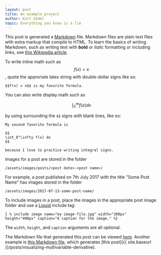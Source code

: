 ```yaml
---
layout: post
title: An example project
author: Kurt Gödel
topic: Everything you know is a lie
---
```


This post is generated a [Markdown]() file. Markdown files are plain text files with extra markup that compile to HTML. To learn the basics of writing Markdown, such as writing text with **bold** or _italic_ formatting or including links, see [this Wikipedia article]().

To write inline math such as $$f(x) = x$$, quote the approriate latex string with double-dollar signs like so:

```
$$f(x) = x$$ is my favorite formula.
```

You can also write display math such as

$$
\int_0^\infty f(x) dx
$$

by using surrounding the `$$` signs with blank lines, like so:

```
My second favorite formula is 

$$
\int_0^\infty f(x) dx
$$

because I love to practice writing integral signs.
```

Images for a post are stored in the folder

```
/assets/images/posts/<post date>-<post name>/
```

For example, a post published on 7th July 2017 with the title "Some Post Name" has images stored in the folder

```
/assets/images/2017-07-13-some-post-name/
```

To include images in a post, place the images in the appropriate post image folder and use a [Liquid]() include tag:

```
{ % include image name="my-image-file.jpg" width="300px" height="400px" caption="A caption for the image." %}
```

The `width`, `height`, and `caption` arguments are all optional.

The Markdown file that generated this post can be viewed [here](). Another example is [this Markdown file](), which generates [this post]({{ site.baseurl }}/posts/visualizing-multivariable-derivative).
